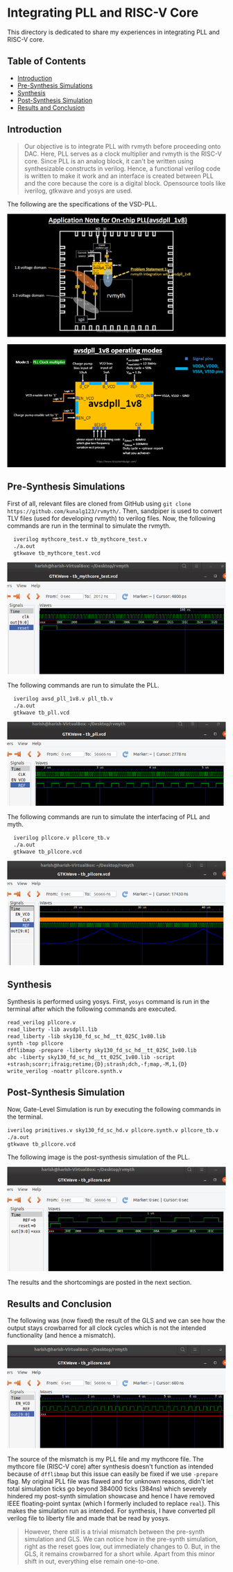 # Integrating PLL and RISC-V Core
This directory is dedicated to share my experiences in integrating PLL and RISC-V core.

## Table of Contents
* [Introduction](https://github.com/harishMadhavan1010/RISC-V-based-SOC/blob/main/Week%204/README.md#introduction)
* [Pre-Synthesis Simulations](https://github.com/harishMadhavan1010/RISC-V-based-SOC/blob/main/Week%204/README.md#pre-synthesis-simulations)
* [Synthesis](https://github.com/harishMadhavan1010/RISC-V-based-SOC/blob/main/Week%204/README.md#synthesis)
* [Post-Synthesis Simulation](https://github.com/harishMadhavan1010/RISC-V-based-SOC/blob/main/Week%204/README.md#post-synthesis-simulations)
* [Results and Conclusion](https://github.com/harishMadhavan1010/RISC-V-based-SOC/blob/main/Week%204/README.md#results-and-conclusion)

## Introduction

> Our objective is to integrate PLL with rvmyth before proceeding onto DAC. Here, PLL serves as a clock multiplier and rvmyth is the RISC-V core. Since PLL is an analog block, it can't be written using synthesizable constructs in verilog. Hence, a functional verilog code is written to make it work and an interface is created between PLL and the core because the core is a digital block. Opensource tools like iverilog, gtkwave and yosys are used.

The following are the specifications of the VSD-PLL.

![PLL](../Week%204/images/Capture9.png)

![PLL](../Week%204/images/Capture10.png)

## Pre-Synthesis Simulations

First of all, relevant files are cloned from GitHub using `git clone https://github.com/kunalg123/rvmyth/`. Then, sandpiper is used to convert TLV files (used for developing rvmyth) to verilog files. Now, the following commands are run in the terminal to simulate the rvmyth. 

```  
  iverilog mythcore_test.v tb_mythcore_test.v 
  ./a.out
  gtkwave tb_mythcore_test.vcd 
```
  
![Core](../Week%204/images/Capture2.PNG)

The following commands are run to simulate the PLL.

```
  iverilog avsd_pll_1v8.v pll_tb.v
  ./a.out
  gtkwave tb_pll.vcd
```

![PLL](../Week%204/images/Capture3.PNG)

The following commands are run to simulate the interfacing of PLL and myth.

```
  iverilog pllcore.v pllcore_tb.v
  ./a.out
  gtkwave tb_pllcore.vcd
```
 
![PLLCore](../Week%204/images/Capture1.PNG)
 
## Synthesis
 
Synthesis is performed using yosys. First, `yosys` command is run in the terminal after which the following commands are executed.

```
read_verilog pllcore.v 
read_liberty -lib avsdpll.lib 
read_liberty -lib sky130_fd_sc_hd__tt_025C_1v80.lib 
synth -top pllcore
dfflibmap -prepare -liberty sky130_fd_sc_hd__tt_025C_1v80.lib
abc -liberty sky130_fd_sc_hd__tt_025C_1v80.lib -script +strash;scorr;ifraig;retime;{D};strash;dch,-f;map,-M,1,{D} 
write_verilog -noattr pllcore.synth.v 
```

## Post-Synthesis Simulation

Now, Gate-Level Simulation is run by executing the following commands in the terminal. 

```
iverilog primitives.v sky130_fd_sc_hd.v pllcore.synth.v pllcore_tb.v
./a.out
gtkwave tb_pllcore.vcd
```

The following image is the post-synthesis simulation of the PLL.

![post-synth](../Week%204/images/Capture11.PNG)

The results and the shortcomings are posted in the next section.

## Results and Conclusion

The following was (now fixed) the result of the GLS and we can see how the output stays crowbarred for all clock cycles which is not the intended functionality (and hence a mismatch).

![PLLCore](../Week%204/images/Capture5.PNG)

The source of the mismatch is my PLL file and my mythcore file. The mythcore file (RISC-V core) after synthesis doesn't function as intended because of `dfflibmap` but this issue can easily be fixed if we use `-prepare` flag. My original PLL file was flawed and for unknown reasons, didn't let total simulation ticks go beyond 384000 ticks (384ns) which severely hindered my post-synth simulation showcase and hence I have removed IEEE floating-point syntax (which I formerly included to replace `real`). This makes the simulation run as intended. For synthesis, I have converted pll verilog file to liberty file and made that be read by yosys.

> However, there still is a trivial mismatch between the pre-synth simulation and GLS. We can notice how in the pre-synth simulation, right as the reset goes low, out immediately changes to 0. But, in the GLS, it remains crowbarred for a short while. Apart from this minor shift in out, everything else remain one-to-one.
